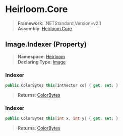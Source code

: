 # Heirloom.Core

> **Framework**: .NETStandard,Version=v2.1  
> **Assembly**: [Heirloom.Core][0]

## Image.Indexer (Property)

> **Namespace**: [Heirloom][0]  
> **Declaring Type**: [Image][1]

### Indexer

```cs
public ColorBytes this[IntVector co] { get; set; }
```

> **Returns**: [ColorBytes][2]

### Indexer

```cs
public ColorBytes this[int x, int y] { get; set; }
```

> **Returns**: [ColorBytes][2]

[0]: ../../../Heirloom.Core.md
[1]: ../Image.md
[2]: ../ColorBytes.md
